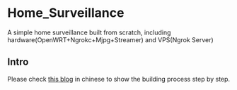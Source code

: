 # Home_Surveillance
A simple home surveillance built from scratch, including hardware(OpenWRT+Ngrokc+Mjpg+Streamer) and VPS(Ngrok Server)

## Intro
Please check [this blog](http://blog.csdn.net/u014795817/article/details/75332489) in chinese to show the building process step by step.
